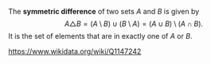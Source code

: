 The **symmetric difference** of two sets $A$ and $B$ is given by $$A\triangle B = (A\setminus B)\cup(B\setminus A) = (A\cup B)\setminus (A\cap B).$$ It is the set of elements that are in exactly one of $A$ or $B$.

https://www.wikidata.org/wiki/Q1147242